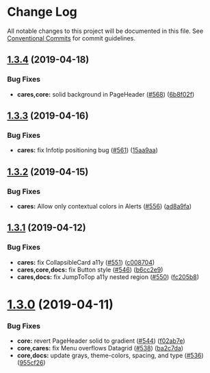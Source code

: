 # Change Log

All notable changes to this project will be documented in this file.
See [Conventional Commits](https://conventionalcommits.org) for commit guidelines.

## [1.3.4](https://github.com/ca-cwds/design-system/compare/v1.3.3...v1.3.4) (2019-04-18)


### Bug Fixes

* **cares,core:** solid background in PageHeader ([#568](https://github.com/ca-cwds/design-system/issues/568)) ([6b8f02f](https://github.com/ca-cwds/design-system/commit/6b8f02f))





## [1.3.3](https://github.com/ca-cwds/design-system/compare/v1.3.2...v1.3.3) (2019-04-16)


### Bug Fixes

* **cares:** fix Infotip positioning bug ([#561](https://github.com/ca-cwds/design-system/issues/561)) ([15aa9aa](https://github.com/ca-cwds/design-system/commit/15aa9aa))





## [1.3.2](https://github.com/ca-cwds/design-system/compare/v1.3.1...v1.3.2) (2019-04-15)


### Bug Fixes

* **cares:** Allow only contextual colors in Alerts ([#556](https://github.com/ca-cwds/design-system/issues/556)) ([ad8a9fa](https://github.com/ca-cwds/design-system/commit/ad8a9fa))





## [1.3.1](https://github.com/ca-cwds/design-system/compare/v1.3.0...v1.3.1) (2019-04-12)


### Bug Fixes

* **cares:** fix CollapsibleCard a11y ([#551](https://github.com/ca-cwds/design-system/issues/551)) ([c008704](https://github.com/ca-cwds/design-system/commit/c008704))
* **cares,core,docs:** fix Button style ([#546](https://github.com/ca-cwds/design-system/issues/546)) ([b6cc2e9](https://github.com/ca-cwds/design-system/commit/b6cc2e9))
* **cares,docs:** fix JumpToTop a11y nested region ([#550](https://github.com/ca-cwds/design-system/issues/550)) ([fc205b8](https://github.com/ca-cwds/design-system/commit/fc205b8))





# [1.3.0](https://github.com/ca-cwds/design-system/compare/v1.2.1...v1.3.0) (2019-04-11)


### Bug Fixes

* **core:** revert PageHeader solid to gradient ([#544](https://github.com/ca-cwds/design-system/issues/544)) ([f02ab7e](https://github.com/ca-cwds/design-system/commit/f02ab7e))
* **core,cares:** fix Menu overflows Datagrid ([#538](https://github.com/ca-cwds/design-system/issues/538)) ([ba2c7da](https://github.com/ca-cwds/design-system/commit/ba2c7da))
* **core,docs:** update grays, theme-colors, spacing, and type ([#536](https://github.com/ca-cwds/design-system/issues/536)) ([955cf26](https://github.com/ca-cwds/design-system/commit/955cf26))
